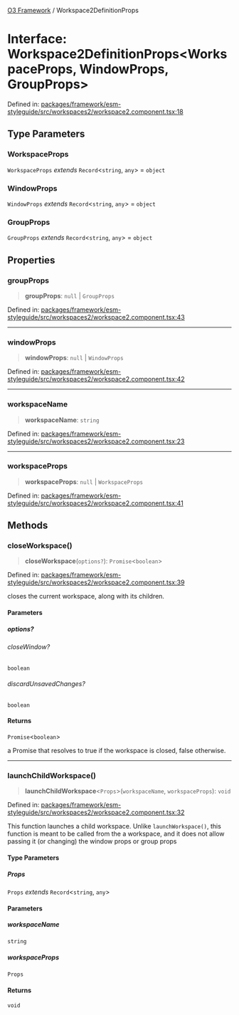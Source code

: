 [O3 Framework](../API.md) / Workspace2DefinitionProps

# Interface: Workspace2DefinitionProps\<WorkspaceProps, WindowProps, GroupProps\>

Defined in: [packages/framework/esm-styleguide/src/workspaces2/workspace2.component.tsx:18](https://github.com/openmrs/openmrs-esm-core/blob/main/packages/framework/esm-styleguide/src/workspaces2/workspace2.component.tsx#L18)

## Type Parameters

### WorkspaceProps

`WorkspaceProps` *extends* `Record`\<`string`, `any`\> = `object`

### WindowProps

`WindowProps` *extends* `Record`\<`string`, `any`\> = `object`

### GroupProps

`GroupProps` *extends* `Record`\<`string`, `any`\> = `object`

## Properties

### groupProps

> **groupProps**: `null` \| `GroupProps`

Defined in: [packages/framework/esm-styleguide/src/workspaces2/workspace2.component.tsx:43](https://github.com/openmrs/openmrs-esm-core/blob/main/packages/framework/esm-styleguide/src/workspaces2/workspace2.component.tsx#L43)

***

### windowProps

> **windowProps**: `null` \| `WindowProps`

Defined in: [packages/framework/esm-styleguide/src/workspaces2/workspace2.component.tsx:42](https://github.com/openmrs/openmrs-esm-core/blob/main/packages/framework/esm-styleguide/src/workspaces2/workspace2.component.tsx#L42)

***

### workspaceName

> **workspaceName**: `string`

Defined in: [packages/framework/esm-styleguide/src/workspaces2/workspace2.component.tsx:23](https://github.com/openmrs/openmrs-esm-core/blob/main/packages/framework/esm-styleguide/src/workspaces2/workspace2.component.tsx#L23)

***

### workspaceProps

> **workspaceProps**: `null` \| `WorkspaceProps`

Defined in: [packages/framework/esm-styleguide/src/workspaces2/workspace2.component.tsx:41](https://github.com/openmrs/openmrs-esm-core/blob/main/packages/framework/esm-styleguide/src/workspaces2/workspace2.component.tsx#L41)

## Methods

### closeWorkspace()

> **closeWorkspace**(`options?`): `Promise`\<`boolean`\>

Defined in: [packages/framework/esm-styleguide/src/workspaces2/workspace2.component.tsx:39](https://github.com/openmrs/openmrs-esm-core/blob/main/packages/framework/esm-styleguide/src/workspaces2/workspace2.component.tsx#L39)

closes the current workspace, along with its children.

#### Parameters

##### options?

###### closeWindow?

`boolean`

###### discardUnsavedChanges?

`boolean`

#### Returns

`Promise`\<`boolean`\>

a Promise that resolves to true if the workspace is closed, false otherwise.

***

### launchChildWorkspace()

> **launchChildWorkspace**\<`Props`\>(`workspaceName`, `workspaceProps`): `void`

Defined in: [packages/framework/esm-styleguide/src/workspaces2/workspace2.component.tsx:32](https://github.com/openmrs/openmrs-esm-core/blob/main/packages/framework/esm-styleguide/src/workspaces2/workspace2.component.tsx#L32)

This function launches a child workspace. Unlike `launchWorkspace()`, this function is meant
to be called from the a workspace, and it does not allow passing it (or changing)
the window props or group props

#### Type Parameters

##### Props

`Props` *extends* `Record`\<`string`, `any`\>

#### Parameters

##### workspaceName

`string`

##### workspaceProps

`Props`

#### Returns

`void`
